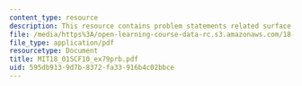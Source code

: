 ```yaml
---
content_type: resource
description: This resource contains problem statements related surface area.
file: /media/https%3A/open-learning-course-data-rc.s3.amazonaws.com/18-01sc-single-variable-calculus-fall-2010/595db9139d7b8372fa33916b4c02bbce_MIT18_01SCF10_ex79prb.pdf
file_type: application/pdf
resourcetype: Document
title: MIT18_01SCF10_ex79prb.pdf
uid: 595db913-9d7b-8372-fa33-916b4c02bbce
---
```

